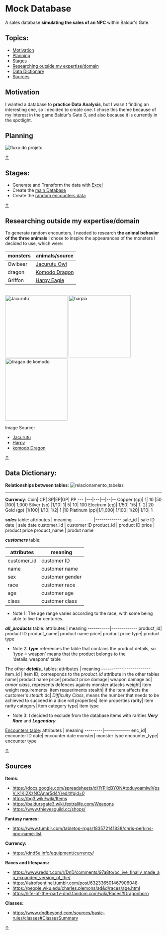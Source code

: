 # Mock Database

A sales database **simulating the sales of an NPC** within Baldur's Gate.

## Topics:
* [Motivation](#motivation)
* [Planning](#planning)
* [Stages](#stages)
* [Researching outside my expertise/domain](#researching-outside-my-expertise/domain)
* [Data Dictionary](#data-dictionary)
* [Sources](#sources)


## Motivation
I wanted a database to **practice Data Analysis**, but I wasn't finding an interesting one, so I decided to create one. I chose this theme because of my interest in the game Baldur's Gate 3, and also because it is currently in the spotlight.

## Planning
![fluxo do projeto](https://github.com/PatrickLeal/projeto_baldursgate_vendor_sales/assets/64172146/04e8c08f-eafa-4e0d-b1b6-1383114b1f23)

[↑](#topics)

## Stages:
* Generate and Transform the data with [Excel](https://github.com/PatrickLeal/projeto_baldursgate_vendor_sales/blob/main/usando_excel.md)
* Create the [main Database](https://github.com/PatrickLeal/projeto_baldursgate_vendor_sales/blob/main/database_creation.ipynb)
* Create the [random encounters data](https://github.com/PatrickLeal/projeto_baldursgate_vendor_sales/blob/main/encounters_dataset_creation.ipynb)

[↑](#tópicos)
 
## Researching outside my expertise/domain
To generate random encounters, I needed to research **the animal behavior of the three animals** I chose to inspire the appearances of the monsters I decided to use, which were: 

| monsters | animals/source |
|----------|----------------|
| Owlbear  | [Jacurutu Owl](https://www.wikiaves.com.br/wiki/jacurutu)|
| dragon   | [Komodo Dragon](https://pt.wikipedia.org/wiki/Drag%C3%A3o-de-komodo#:~:text=Apesar%20dos%20drag%C3%B5es%2Dde%2Dkomodo,incluindo%20invertebrados%2C%20aves%20e%20mam%C3%ADferos.&text=A%20%C3%A9poca%20de%20reprodu%C3%A7%C3%A3o%20come%C3%A7a,ovos%20s%C3%A3o%20postos%20em%20setembro.)|
| Griffon  | [Harpy Eagle](https://pt.wikipedia.org/wiki/Gavi%C3%A3o-real)|

<div style="display: inline_block" align="left"><br>
 <img width="200" height="200" src="https://github.com/PatrickLeal/projeto_baldursgate_vendor_sales/assets/64172146/d3b964fb-cf1e-4b08-a93f-99c32a1ceb97" alt="Jacurutu"/>
 <img width="200" height="200" src="https://github.com/PatrickLeal/projeto_baldursgate_vendor_sales/assets/64172146/fc58faa8-d1e8-42c6-bf7d-ac1653cb73d0" alt="harpia"/>
 <img width="200" height="200" src="https://github.com/PatrickLeal/projeto_baldursgate_vendor_sales/assets/64172146/564147cc-705a-4bf2-a27a-4b920b1e6d67" alt="dragao de komodo"/>
</div>

Image Source:
* [Jacurutu](https://pt.wikipedia.org/wiki/Ficheiro:Talons,_Great_Horned_Owl.jpg)
* [Harpy](https://pt.wikipedia.org/wiki/Ficheiro:Harpia_harpyja_001_800.jpg)
* [komodo Dragon](https://pt.wikipedia.org/wiki/Ficheiro:Varanus_komodoensis6.jpg)

[↑](#topics)

## Data Dictionary:

**Relationships between tables**:
![relacionamento_tabelas](https://github.com/PatrickLeal/projeto_baldursgate_vendor_sales/assets/64172146/7c11e79f-aad8-4cad-bcd9-7b77dbe81fb2)
***

**Currency**:
Coin|	CP|	SP|EP|GP|	PP
--- |---|---|--|--|--
Copper (cp)|	1|	10	|50	|100|	1,000
Silver (sp)	|1/10|	1|	5|	10|	100
Electrum (ep)|	1/50|	1/5|	1|	2|	20
Gold (gp)	|1/100|	1/10|	1/2|	1	|10
Platinum (pp)|1/1,000|	1/100|	1/20|	1/10|	1

***sales*** table:
attributes | meaning 
---------- |-------------
sale_id  | sale ID
date     | sale date
customer_id | customer ID 
product_id | product ID
price    | product price 
product_name | produt name

***customers*** table:

attributes | meaning 
---------- |-------------
customer_id| customer ID
name| customer name
sex| customer gender
race| customer race
age| customer age
class| customer class

* Note 1: The age range varies according to the race, with some being able to live for centuries.

***all_products*** table:
attributes | meaning 
-----------|-------------
product_id| product ID
product_name| product name
price| product price
type| product type
* Note 2: ***type*** references the table that contains the product details, so '*type* = weapon' means that the product belongs to the 'details_weapons' table

The other ***details_*** tables:
attributes | meaning 
-----------|-------------
item_id | Item ID; corresponds to the *product_id* attribute in the other tables
name| product name
price| product price
damage| weapon damage
ac| *armor class*, represents defences againts monster attacks
weight| item weight
requirements| item requeriments
stealth| if the item affects the customer's *stealth*
dc| *Difficulty Class*, means the number that needs to be achieved to succeed in a dice roll
properties| item properties
rarity| item rarity
category| item category
type| item type

* Note 3: I decided to exclude from the database items with rarities ***Very Rare*** and ***Legendary***

[Encounters table](https://github.com/PatrickLeal/projeto_baldursgate_vendor_sales/blob/main/data/encounters.csv):
attributes | meaning 
---------|-------------
enc_id| encounter ID
date| encounter date
monster| monster type 
encounter_type| encounter type

[↑](#topics)

## **Sources**
**Items**:
* https://docs.google.com/spreadsheets/d/1YPjicBYONAtoduyoamiwlVpsV_k1Ki2XzNCAnar5d4Y/edit#gid=0
* https://bg3.wiki/wiki/Items
* https://baldursgate3.wiki.fextralife.com/Weapons
* https://www.thievesguild.cc/shops/
  
**Fantasy names:**
* https://www.tumblr.com/tabletop-rpgs/183572141838/chris-perkins-npc-name-list

**Currency:**
* https://dnd5e.info/equipment/currency/

**Races and lifespans:** 
* https://www.reddit.com/r/DnD/comments/97a8to/oc_ive_finally_made_an_expanded_version_of_the/
* https://lairofsentinel.tumblr.com/post/632336501467906048
* https://people.wku.edu/charles.plemons/ad&d/races/age.html
* https://life-of-the-party-dnd.fandom.com/wiki/Races#Dragonborn

**Classes:**
* https://www.dndbeyond.com/sources/basic-rules/classes#ClassesSummary
 
[↑](#topics)
